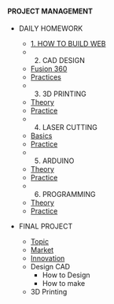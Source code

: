 <!-- 侧边栏 docs/_sidebar.md -->
####        PROJECT MANAGEMENT
- DAILY HOMEWORK
  - [1. HOW TO BUILD WEB](PM/Howtobuild/githubpage.md)
  -  2. CAD DESIGN
    - [Fusion 360](PM/CAD/installcad.md)
    - [Practices](PM/CAD/practicecad.md)
  -  3. 3D PRINTING
    - [Theory](PM/3dprinting/theory.md)
    - [Practice](PM/3dprinting/practice.md)
  -  4. LASER CUTTING
    - [Basics](https://www.nexmaker.com/doc/6laser_cutter/basic.html)
    - [Practice](PM/Lasercutting/practice.md)
  -  5. ARDUINO
    - [Theory](https://www.nexmaker.com/doc/5arduino/arduino_basic.html)
    - [Practice](PM/Arduino/practice.md)
  -  6. PROGRAMMING 
    - [Theory](https://www.nexmaker.com/doc/10Interface-application-programming/processing.html)
    - [Practice](PM/Programming/practice.md)

- FINAL PROJECT
  - [Topic](FINALPROJECT/topic.md)
  - [Market](FINALPROJECT/market.md)
  - [Innovation](FINALPROJECT/innovation.md)
  - Design CAD
    - How to Design
    - How to make
  - 3D Printing